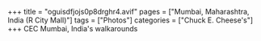 +++
title = "oguisdfjojs0p8drghr4.avif"
pages = ["Mumbai, Maharashtra, India (R City Mall)"]
tags = ["Photos"]
categories = ["Chuck E. Cheese's"]
+++
CEC Mumbai, India's walkarounds
